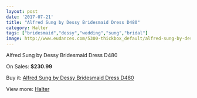 ```yaml
---
layout: post
date: '2017-07-21'
title: "Alfred Sung by Dessy Bridesmaid Dress D480"
category: Halter
tags: ["bridesmaid","dessy","wedding","sung","bridal"]
image: http://www.eudances.com/5300-thickbox_default/alfred-sung-by-dessy-bridesmaid-dress-d480.jpg
---
```

Alfred Sung by Dessy Bridesmaid Dress D480

On Sales: **$230.99**
<a href="https://www.eudances.com/en/halter/1791-alfred-sung-by-dessy-bridesmaid-dress-d480.html"><amp-img layout="responsive" width="600" height="600" src="//www.eudances.com/5300-thickbox_default/alfred-sung-by-dessy-bridesmaid-dress-d480.jpg" alt="Alfred Sung by Dessy Bridesmaid Dress D480 0" /></a>
<a href="https://www.eudances.com/en/halter/1791-alfred-sung-by-dessy-bridesmaid-dress-d480.html"><amp-img layout="responsive" width="600" height="600" src="//www.eudances.com/5301-thickbox_default/alfred-sung-by-dessy-bridesmaid-dress-d480.jpg" alt="Alfred Sung by Dessy Bridesmaid Dress D480 1" /></a>

Buy it: [Alfred Sung by Dessy Bridesmaid Dress D480](https://www.eudances.com/en/halter/1791-alfred-sung-by-dessy-bridesmaid-dress-d480.html "Alfred Sung by Dessy Bridesmaid Dress D480")

View more: [Halter](https://www.eudances.com/en/19-halter "Halter")